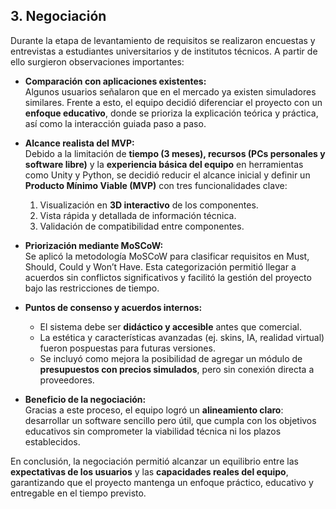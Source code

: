 ## 3. Negociación  

Durante la etapa de levantamiento de requisitos se realizaron encuestas y entrevistas a estudiantes universitarios y de institutos técnicos. A partir de ello surgieron observaciones importantes:  

- **Comparación con aplicaciones existentes:**  
  Algunos usuarios señalaron que en el mercado ya existen simuladores similares. Frente a esto, el equipo decidió diferenciar el proyecto con un **enfoque educativo**, donde se prioriza la explicación teórica y práctica, así como la interacción guiada paso a paso.  

- **Alcance realista del MVP:**  
  Debido a la limitación de **tiempo (3 meses), recursos (PCs personales y software libre)** y la **experiencia básica del equipo** en herramientas como Unity y Python, se decidió reducir el alcance inicial y definir un **Producto Mínimo Viable (MVP)** con tres funcionalidades clave:  
  1. Visualización en **3D interactivo** de los componentes.  
  2. Vista rápida y detallada de información técnica.  
  3. Validación de compatibilidad entre componentes.  

- **Priorización mediante MoSCoW:**  
  Se aplicó la metodología MoSCoW para clasificar requisitos en Must, Should, Could y Won’t Have. Esta categorización permitió llegar a acuerdos sin conflictos significativos y facilitó la gestión del proyecto bajo las restricciones de tiempo.  

- **Puntos de consenso y acuerdos internos:**  
  - El sistema debe ser **didáctico y accesible** antes que comercial.  
  - La estética y características avanzadas (ej. skins, IA, realidad virtual) fueron pospuestas para futuras versiones.  
  - Se incluyó como mejora la posibilidad de agregar un módulo de **presupuestos con precios simulados**, pero sin conexión directa a proveedores.  

- **Beneficio de la negociación:**  
  Gracias a este proceso, el equipo logró un **alineamiento claro**: desarrollar un software sencillo pero útil, que cumpla con los objetivos educativos sin comprometer la viabilidad técnica ni los plazos establecidos.  

En conclusión, la negociación permitió alcanzar un equilibrio entre las **expectativas de los usuarios** y las **capacidades reales del equipo**, garantizando que el proyecto mantenga un enfoque práctico, educativo y entregable en el tiempo previsto.
